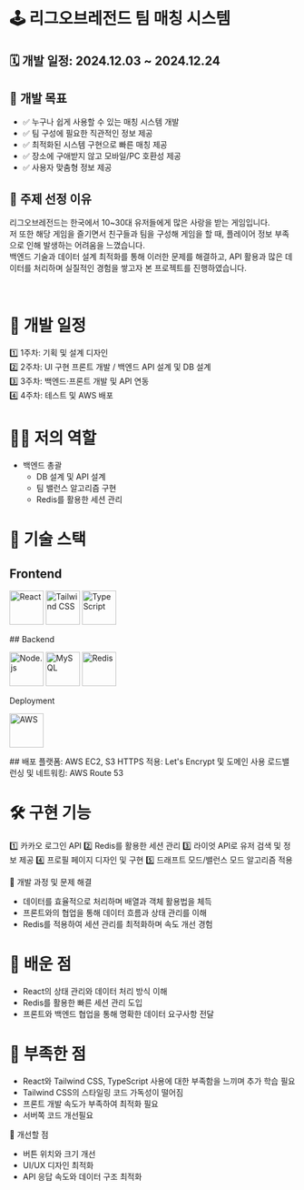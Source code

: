 # 🕹️ 리그오브레전드 팀 매칭 시스템
## 🗓️ 개발 일정: 2024.12.03 ~ 2024.12.24
## 🎯 개발 목표
+ ✅ 누구나 쉽게 사용할 수 있는 매칭 시스템 개발<br>
+ ✅ 팀 구성에 필요한 직관적인 정보 제공<br>
+ ✅ 최적화된 시스템 구현으로 빠른 매칭 제공<br>
+ ✅ 장소에 구애받지 않고 모바일/PC 호환성 제공<br>
+ ✅ 사용자 맞춤형 정보 제공<br>
## 🧐 주제 선정 이유
<p>리그오브레전드는 한국에서 10~30대 유저들에게 많은 사랑을 받는 게임입니다.<br>
저 또한 해당 게임을 즐기면서 친구들과 팀을 구성해 게임을 할 때, 플레이어 정보 부족으로 인해 발생하는 어려움을 느꼈습니다.<br>
백엔드 기술과 데이터 설계 최적화를 통해 이러한 문제를 해결하고, API 활용과 많은 데이터를 처리하며 실질적인 경험을 쌓고자 본 프로젝트를 진행하였습니다.</p><br>


# 📆 개발 일정
1️⃣ 1주차: 기획 및 설계 디자인<br>
2️⃣ 2주차: UI 구현 프론트 개발 / 백엔드 API 설계 및 DB 설계<br>
3️⃣ 3주차: 백엔드·프론트 개발 및 API 연동<br>
4️⃣ 4주차: 테스트 및 AWS 배포<br>


# 🧑‍💻 저의 역할
+ 백엔드 총괄
  * DB 설계 및 API 설계
  * 팀 밸런스 알고리즘 구현
  * Redis를 활용한 세션 관리
 
    
# 🚀 기술 스택
## Frontend
<p align="left"> <img src="https://cdn.jsdelivr.net/gh/devicons/devicon/icons/react/react-original-wordmark.svg" alt="React" width="60" height="60"/> <img src="https://cdn.jsdelivr.net/gh/devicons/devicon/icons/tailwindcss/tailwindcss-plain.svg" alt="Tailwind CSS" width="60" height="60"/> <img src="https://cdn.jsdelivr.net/gh/devicons/devicon/icons/typescript/typescript-original.svg" alt="TypeScript" width="60" height="60"/> </p>
## Backend
<p align="left"> <img src="https://cdn.jsdelivr.net/gh/devicons/devicon/icons/nodejs/nodejs-original.svg" alt="Node.js" width="60" height="60"/> <img src="https://cdn.jsdelivr.net/gh/devicons/devicon/icons/mysql/mysql-original-wordmark.svg" alt="MySQL" width="60" height="60"/> <img src="https://cdn.jsdelivr.net/gh/devicons/devicon/icons/redis/redis-original.svg" alt="Redis" width="60" height="60"/> </p>
Deployment
<p align="left"> <img src="https://cdn.jsdelivr.net/gh/devicons/devicon/icons/amazonwebservices/amazonwebservices-original.svg" alt="AWS" width="60" height="60"/> </p>
## 배포 플랫폼: AWS EC2, S3
HTTPS 적용: Let's Encrypt 및 도메인 사용
로드밸런싱 및 네트워킹: AWS Route 53

# 🛠️ 구현 기능
1️⃣ 카카오 로그인 API
2️⃣ Redis를 활용한 세션 관리
3️⃣ 라이엇 API로 유저 검색 및 정보 제공
4️⃣ 프로필 페이지 디자인 및 구현
5️⃣ 드래프트 모드/밸런스 모드 알고리즘 적용


📖 개발 과정 및 문제 해결
+ 데이터를 효율적으로 처리하며 배열과 객체 활용법을 체득
+ 프론트와의 협업을 통해 데이터 흐름과 상태 관리를 이해
+ Redis를 적용하여 세션 관리를 최적화하며 속도 개선 경험

  
# 🌟 배운 점
+ React의 상태 관리와 데이터 처리 방식 이해
+ Redis를 활용한 빠른 세션 관리 도입
+ 프론트와 백엔드 협업을 통해 명확한 데이터 요구사항 전달


# 🛑 부족한 점
+ React와 Tailwind CSS, TypeScript 사용에 대한 부족함을 느끼며 추가 학습 필요
+ Tailwind CSS의 스타일링 코드 가독성이 떨어짐
+ 프론트 개발 속도가 부족하여 최적화 필요
+ 서버쪽 코드 개선필요

  
🔄 개선할 점
+ 버튼 위치와 크기 개선
+ UI/UX 디자인 최적화
+ API 응답 속도와 데이터 구조 최적화

